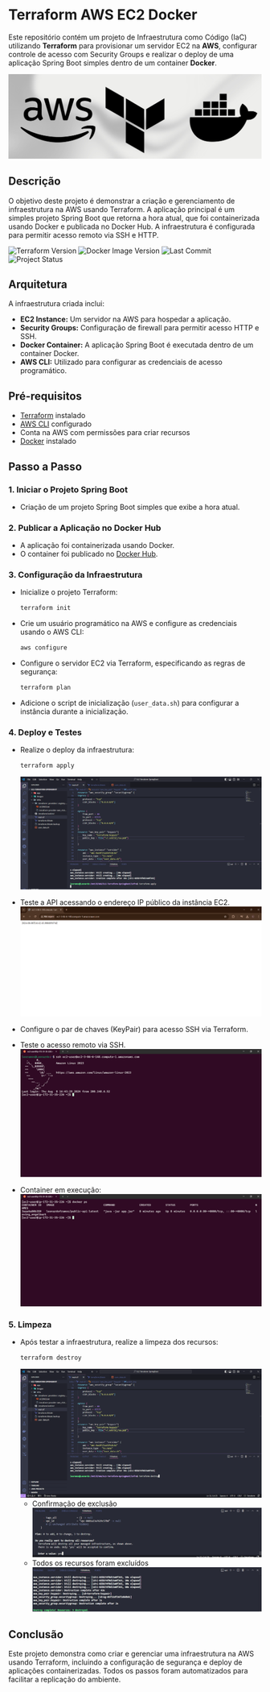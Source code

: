 # Terraform AWS EC2 Docker 

Este repositório contém um projeto de Infraestrutura como Código (IaC) utilizando **Terraform** para provisionar um servidor EC2 na **AWS**, configurar controle de acesso com Security Groups e realizar o deploy de uma aplicação Spring Boot simples dentro de um container **Docker**.<p> 
![aws-terraform-docker](images/aws-terraform-docker.png)



## Descrição

O objetivo deste projeto é demonstrar a criação e gerenciamento de infraestrutura na AWS usando Terraform. A aplicação principal é um simples projeto Spring Boot que retorna a hora atual, que foi containerizada usando Docker e publicada no Docker Hub. A infraestrutura é configurada para permitir acesso remoto via SSH e HTTP.<p>
![Terraform Version](https://img.shields.io/badge/Terraform-v1.4.0-blue)
![Docker Image Version](https://img.shields.io/docker/v/leonardoframos/public-api?label=Docker%20Image)
![Last Commit](https://img.shields.io/github/last-commit/leoferamos/terraform-aws-ec2-docker)
![Project Status](https://img.shields.io/badge/Status-Em%20Desenvolvimento-orange)





## Arquitetura

A infraestrutura criada inclui:

- **EC2 Instance:** Um servidor na AWS para hospedar a aplicação.
- **Security Groups:** Configuração de firewall para permitir acesso HTTP e SSH.
- **Docker Container:** A aplicação Spring Boot é executada dentro de um container Docker.
- **AWS CLI:** Utilizado para configurar as credenciais de acesso programático.

## Pré-requisitos

- [Terraform](https://www.terraform.io/downloads.html) instalado
- [AWS CLI](https://aws.amazon.com/cli/) configurado
- Conta na AWS com permissões para criar recursos
- [Docker](https://docs.docker.com/get-docker/) instalado

## Passo a Passo

### 1. Iniciar o Projeto Spring Boot

- Criação de um projeto Spring Boot simples que exibe a hora atual.

### 2. Publicar a Aplicação no Docker Hub

- A aplicação foi containerizada usando Docker.
- O container foi publicado no [Docker Hub](https://hub.docker.com/repository/docker/leonardoframos/public-api/general).

### 3. Configuração da Infraestrutura

- Inicialize o projeto Terraform:
    ```bash
    terraform init
    ```

- Crie um usuário programático na AWS e configure as credenciais usando o AWS CLI:
    ```bash
    aws configure
    ```

- Configure o servidor EC2 via Terraform, especificando as regras de segurança:
    ```bash
    terraform plan
    ```

- Adicione o script de inicialização (`user_data.sh`) para configurar a instância durante a inicialização.

### 4. Deploy e Testes

- Realize o deploy da infraestrutura:
    ```bash
    terraform apply
    ```
    ![terraform-apply](images/terraform_apply.png)


- Teste a API acessando o endereço IP público da instância EC2.
  ![browser_teste](images/browser.png)


- Configure o par de chaves (KeyPair) para acesso SSH via Terraform.

- Teste o acesso remoto via SSH.
  ![acesso-ssh](images/ssh.png)
- Container em execução:
  ![docker.ps](images/dockerps.png)
 

### 5. Limpeza

- Após testar a infraestrutura, realize a limpeza dos recursos:
    ```bash
    terraform destroy
    ```
    ![terraform-destroy](images/terraform_destroy.png)
  - Confirmação de exclusão
    ![terraform_destroy_yes](images/terraform_destroy_yes.png)
  - Todos os recursos foram excluídos
    ![terraform-destroyed](images/terraform_destroyed.png)
 



## Conclusão

Este projeto demonstra como criar e gerenciar uma infraestrutura na AWS usando Terraform, incluindo a configuração de segurança e deploy de aplicações containerizadas. Todos os passos foram automatizados para facilitar a replicação do ambiente.
